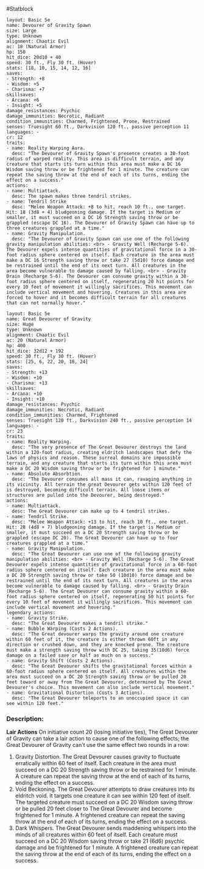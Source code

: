 #Statblock 
```statblock 
layout: Basic 5e 
name: Devourer of Gravity Spawn
size: Large
type: Unknown
alignment: Chaotic Evil
ac: 18 (Natural Armor)
hp: 150
hit_dice: 20d10 + 40
speed: 30 ft., Fly 30 ft. (Hover)
stats: [18, 10, 15, 14, 12, 16]
saves: 
- Strength: +8
- Wisdom: +5
- Charisma: +7
skillsaves: 
- Arcana: +6
- Insight: +5
damage_resistances: Psychic
damage_immunities: Necrotic, Radiant
condition_immunities: Charmed, Frightened, Prone, Restrained
senses: Truesight 60 ft., Darkvision 120 ft., passive perception 11
languages: -
cr: 12
traits: 
- name: Reality Warping Aura.
  desc: "The Devourer of Gravity Spawn's presence creates a 30-foot radius of warped reality. This area is difficult terrain, and any creature that starts its turn within this area must make a DC 16 Wisdom saving throw or be frightened for 1 minute. The creature can repeat the saving throw at the end of each of its turns, ending the effect on a success." 
actions: 
- name: Multiattack.
  desc: The spawn makes three tendril strikes.
- name: Tendril Strike
  desc: "Melee Weapon Attack: +8 to hit, reach 10 ft., one target. Hit: 18 (3d8 + 4) bludgeoning damage. If the target is Medium or smaller, it must succeed on a DC 16 Strength saving throw or be grappled (escape DC 16). The Devourer of Gravity Spawn can have up to three creatures grappled at a time."
- name: Gravity Manipulation.
  desc: "The Devourer of Gravity Spawn can use one of the following gravity manipulation abilities: <br> - Gravity Well (Recharge 5-6). The Devourer expels intense quantities of gravitational force in a 30-foot radius sphere centered on itself. Each creature in the area must make a DC 16 Strength saving throw or take 27 (5d10) force damage and be restrained until the end of its next turn. All creatures in the area become vulnerable to damage caused by falling. <br> - Gravity Drain (Recharge 5-6). The Devourer can consume gravity within a 30-foot radius sphere centered on itself, regenerating 20 hit points for every 10 feet of movement it willingly sacrifices. This movement can include vertical movement and hovering. Creatures in this area are forced to hover and it becomes difficult terrain for all creatures that can not normally hover."
```

```statblock 
layout: Basic 5e 
name: Great Devourer of Gravity
size: Huge
type: Unknown
alignment: Chaotic Evil
ac: 20 (Natural Armor)
hp: 400
hit_dice: 32d12 + 192
speed: 30 ft., Fly 30 ft. (Hover)
stats: [25, 6, 22, 20, 18, 24]
saves: 
- Strength: +13
- Wisdom: +10
- Charisma: +13
skillsaves: 
- Arcana: +10
- Insight: +10
damage_resistances: Psychic
damage_immunities: Necrotic, Radiant
condition_immunities: Charmed, Frightened
senses: Truesight 120 ft., Darkvision 240 ft., passive perception 14
languages: -
cr: 23
traits: 
- name: Reality Warping.
  desc: "The very presence of The Great Devourer destroys the land within a 120-foot radius, creating eldritch landscapes that defy the laws of physics and reason. These surreal domains are impossible terrain, and any creature that starts its turn within this area must make a DC 20 Wisdom saving throw or be frightened for 1 minute."
- name: Absolute Absorbtion.
  desc: "The Devourer consumes all mass it can, ravaging anything in its vicinity. All terrain the great Devourer gets within 120 feet of is destroyed, becoming difficult terrain. All loose items or structures are pulled into the Devourer, being destroyed."
actions: 
- name: Multiattack.
  desc: The Great Devourer can make up to 4 tendril strikes.
- name: Tendril Strike.
  desc: "Melee Weapon Attack: +13 to hit, reach 10 ft., one target. Hit: 28 (4d8 + 7) bludgeoning damage. If the target is Medium or smaller, it must succeed on a DC 20 Strength saving throw or be grappled (escape DC 20). The Great Devourer can have up to four creatures grappled at a time."
- name: Gravity Manipulation.
  desc: "The Great Devourer can use one of the following gravity manipulation abilities: <br> - Gravity Well (Recharge 5-6). The Great Devourer expels intense quantities of gravitational force in a 60-foot radius sphere centered on itself. Each creature in the area must make a DC 20 Strength saving throw or take 50 (10d10) force damage and be restrained until the end of its next turn. All creatures in the area become vulnerable to damage caused by falling. <br> - Gravity Drain (Recharge 5-6). The Great Devourer can consume gravity within a 60-foot radius sphere centered on itself, regenerating 50 hit points for every 10 feet of movement it willingly sacrifices. This movement can include vertical movement and hovering."
legendary_actions: 
- name: Gravity Strike.
  desc: "The Great Devourer makes a tendril strike."
- name: Bubble Warping (Costs 2 Actions).
  desc: "The Great devourer warps the gravity around one creature within 60 feet of it, the creature is either thrown 60ft in any direction or crushed down, and they are knocked prone. The creature must make a strength saving throw with DC 25, taking 35(10d6) force damage on a failed save or half as much on a success."
- name: Gravity Shift (Costs 2 Actions).
  desc: "The Great Devourer shifts the gravitational forces within a 60-foot radius sphere centered on itself. All creatures within the area must succeed on a DC 20 Strength saving throw or be pulled 20 feet toward or away from The Great Devourer, determined by The Great Devourer's choice. This movement can also include vertical movement."
- name: Gravitational Distortion (Costs 3 Actions).
  desc: "The Great Devourer teleports to an unoccupied space it can see within 120 feet."
```
### Description:

**Lair Actions**
On initiative count 20 (losing initiative ties), The Great Devourer of Gravity can take a lair action to cause one of the following effects; the Great Devourer of Gravity can't use the same effect two rounds in a row:
1. Gravity Distortion. The Great Devourer causes gravity to fluctuate erratically within 60 feet of itself. Each creature in the area must succeed on a DC 20 Strength saving throw or be restrained for 1 minute. A creature can repeat the saving throw at the end of each of its turns, ending the effect on a success.
2. Void Beckoning. The Great Devourer attempts to draw creatures into its eldritch void. It targets one creature it can see within 120 feet of itself. The targeted creature must succeed on a DC 20 Wisdom saving throw or be pulled 20 feet closer to The Great Devourer and become frightened for 1 minute. A frightened creature can repeat the saving throw at the end of each of its turns, ending the effect on a success.
3. Dark Whispers. The Great Devourer sends maddening whispers into the minds of all creatures within 60 feet of itself. Each creature must succeed on a DC 20 Wisdom saving throw or take 21 (6d6) psychic damage and be frightened for 1 minute. A frightened creature can repeat the saving throw at the end of each of its turns, ending the effect on a success.